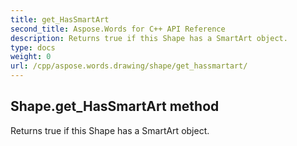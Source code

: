 ```yaml
---
title: get_HasSmartArt
second_title: Aspose.Words for C++ API Reference
description: Returns true if this Shape has a SmartArt object. 
type: docs
weight: 0
url: /cpp/aspose.words.drawing/shape/get_hassmartart/
---
```

## Shape.get_HasSmartArt method


Returns true if this Shape has a SmartArt object. 

